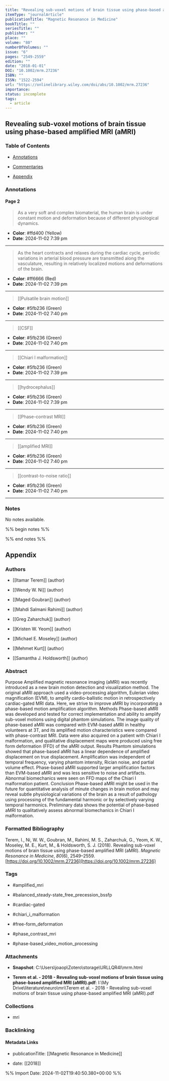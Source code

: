 ```yaml
---
title: "Revealing sub-voxel motions of brain tissue using phase-based amplified MRI (aMRI)"
itemType: "journalArticle"
publicationTitle: "Magnetic Resonance in Medicine"
bookTitle: ""
seriesTitle: ""
publisher: ""
place: ""
volume: "80"
numberOfVolumes: ""
issue: "6"
pages: "2549-2559"
edition: ""
date: "2018-01-01"
DOI: "10.1002/mrm.27236"
ISBN: ""
ISSN: "1522-2594"
url: "https://onlinelibrary.wiley.com/doi/abs/10.1002/mrm.27236"
importance: 
status: incomplete
tags:
  - article
---
```


## Revealing sub-voxel motions of brain tissue using phase-based amplified MRI (aMRI)

### Table of Contents

- [Annotations](#annotations)

+ [Commentaries](#commentaries)

- [Appendix](#appendix)

### Annotations




#### Page 2







> As a very soft and complex biomaterial, the human brain is under constant motion and deformation because of different physiological dynamics.





- **Color**: #ffd400 (Yellow)
- **Date**: 2024-11-02 7:39 pm

---







> As the heart contracts and relaxes during the cardiac cycle, periodic variations in arterial blood pressure are transmitted along the vasculature, resulting in relatively localized motions and deformations of the brain.





- **Color**: #ff6666 (Red)
- **Date**: 2024-11-02 7:39 pm

---








> [[Pulsatile brain motion]]





- **Color**: #5fb236 (Green)
- **Date**: 2024-11-02 7:40 pm

---








> [[CSF]]





- **Color**: #5fb236 (Green)
- **Date**: 2024-11-02 7:40 pm

---








> [[Chiari I malformation]]





- **Color**: #5fb236 (Green)
- **Date**: 2024-11-02 7:39 pm

---








> [[hydrocephalus]]





- **Color**: #5fb236 (Green)
- **Date**: 2024-11-02 7:39 pm

---








> [[Phase-contrast MRI]]





- **Color**: #5fb236 (Green)
- **Date**: 2024-11-02 7:40 pm

---








> [[amplified MRI]]





- **Color**: #5fb236 (Green)
- **Date**: 2024-11-02 7:40 pm

---








> [[contrast-to-noise ratio]]





- **Color**: #5fb236 (Green)
- **Date**: 2024-11-02 7:40 pm

---





### Notes


No notes available.


%% begin notes %%

<!-- Write your personal notes here -->

%% end notes %%

## Appendix

### Authors


- [[Itamar Terem]] (author)

- [[Wendy W. Ni]] (author)

- [[Maged Goubran]] (author)

- [[Mahdi Salmani Rahimi]] (author)

- [[Greg Zaharchuk]] (author)

- [[Kristen W. Yeom]] (author)

- [[Michael E. Moseley]] (author)

- [[Mehmet Kurt]] (author)

- [[Samantha J. Holdsworth]] (author)



### Abstract

Purpose Amplified magnetic resonance imaging (aMRI) was recently introduced as a new brain motion detection and visualization method. The original aMRI approach used a video-processing algorithm, Eulerian video magnification (EVM), to amplify cardio-ballistic motion in retrospectively cardiac-gated MRI data. Here, we strive to improve aMRI by incorporating a phase-based motion amplification algorithm. Methods Phase-based aMRI was developed and tested for correct implementation and ability to amplify sub-voxel motions using digital phantom simulations. The image quality of phase-based aMRI was compared with EVM-based aMRI in healthy volunteers at 3T, and its amplified motion characteristics were compared with phase-contrast MRI. Data were also acquired on a patient with Chiari I malformation, and qualitative displacement maps were produced using free form deformation (FFD) of the aMRI output. Results Phantom simulations showed that phase-based aMRI has a linear dependence of amplified displacement on true displacement. Amplification was independent of temporal frequency, varying phantom intensity, Rician noise, and partial volume effect. Phase-based aMRI supported larger amplification factors than EVM-based aMRI and was less sensitive to noise and artifacts. Abnormal biomechanics were seen on FFD maps of the Chiari I malformation patient. Conclusion Phase-based aMRI might be used in the future for quantitative analysis of minute changes in brain motion and may reveal subtle physiological variations of the brain as a result of pathology using processing of the fundamental harmonic or by selectively varying temporal harmonics. Preliminary data shows the potential of phase-based aMRI to qualitatively assess abnormal biomechanics in Chiari I malformation.


### Formatted Bibliography

Terem, I., Ni, W. W., Goubran, M., Rahimi, M. S., Zaharchuk, G., Yeom, K. W., Moseley, M. E., Kurt, M., & Holdsworth, S. J. (2018). Revealing sub-voxel motions of brain tissue using phase-based amplified MRI (aMRI). _Magnetic Resonance in Medicine_, _80_(6), 2549–2559. [https://doi.org/10.1002/mrm.27236](https://doi.org/10.1002/mrm.27236)


### Tags


- #amplified_mri

- #balanced_steady-state_free_precession_bssfp

- #cardiac-gated

- #chiari_i_malformation

- #free-form_deformation

- #phase_contrast_mri

- #phase-based_video_motion_processing




### Attachments


- **Snapshot**: C:\Users\joaop\Zotero\storage\URLLQR4I\mrm.html

- **Terem et al. - 2018 - Revealing sub-voxel motions of brain tissue using phase-based amplified MRI (aMRI).pdf**: I:\My Drive\literature\neuro\mri\Terem et al. - 2018 - Revealing sub-voxel motions of brain tissue using phase-based amplified MRI (aMRI).pdf




### Collections


- mri





### Backlinking


#### Metadata Links


- publicationTitle: [[Magnetic Resonance in Medicine]]




- date: [[2018]]





<!-- Any additional notes or comments -->


%% Import Date: 2024-11-02T19:40:50.380+00:00 %%
